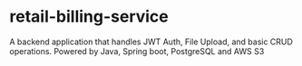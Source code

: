 # retail-billing-service
A backend application that handles JWT Auth, File Upload, and basic CRUD operations. Powered by Java, Spring boot, PostgreSQL and AWS S3
